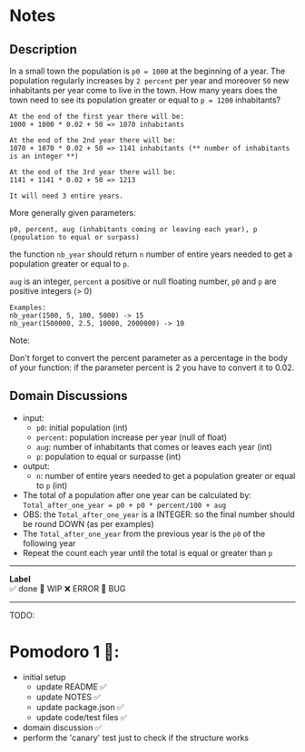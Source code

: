 # Notes

## Description

In a small town the population is `p0 = 1000` at the beginning of a year. The population regularly increases by `2 percent` per year and moreover `50` new inhabitants per year come to live in the town. How many years does the town need to see its population greater or equal to `p = 1200` inhabitants?

```
At the end of the first year there will be: 
1000 + 1000 * 0.02 + 50 => 1070 inhabitants

At the end of the 2nd year there will be: 
1070 + 1070 * 0.02 + 50 => 1141 inhabitants (** number of inhabitants is an integer **)

At the end of the 3rd year there will be:
1141 + 1141 * 0.02 + 50 => 1213

It will need 3 entire years.
```

More generally given parameters:

`p0, percent, aug (inhabitants coming or leaving each year), p (population to equal or surpass)`

the function `nb_year` should return `n` number of entire years needed to get a population greater or equal to `p`.

`aug` is an integer, `percent` a positive or null floating number, `p0` and `p` are positive integers (> 0)

```
Examples:
nb_year(1500, 5, 100, 5000) -> 15
nb_year(1500000, 2.5, 10000, 2000000) -> 10
```

Note:

Don't forget to convert the percent parameter as a percentage in the body of your function: if the parameter percent is 2 you have to convert it to 0.02.

## Domain Discussions

- input: 
    - `p0`: initial population (int)
    - `percent`: population increase per year (null of float)
    - `aug`: number of inhabitants that comes or leaves each year (int)
    - `p`: population to equal or surpasse (int)
- output:
    -  `n`: number of entire years needed to get a population greater or equal to `p` (int)
- The total of a population after one year can be calculated by:
    `Total_after_one_year = p0 + p0 * percent/100 + aug`
- OBS: the `Total_after_one_year` is a INTEGER: so the final number should be round DOWN (as per examples)
- The `Total_after_one_year` from the previous year is the `p0` of the following year
- Repeat the count each year until the total is equal or greater than `p` 

---

**Label**  
✅ done 🚧 WIP ❌ ERROR 🐛 BUG 

---


TODO:

# Pomodoro 1 🍅:
- initial setup 
    - update README ✅
    - update NOTES ✅
    - update package.json ✅
    - update code/test files ✅
- domain discussion ✅
- perform the 'canary' test just to check if the structure works 